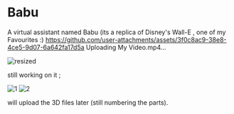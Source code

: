 




# Babu
A virtual assistant named Babu
(its a replica of Disney's Wall-E , one of my Favourites :)
https://github.com/user-attachments/assets/3f0c8ac9-38e8-4ce5-9d07-6a642fa17d5a
Uploading My Video.mp4…

![resized](https://github.com/user-attachments/assets/3b5c5774-7977-46b9-826f-2c5ce49c36d5)

still working on it ;

![1](https://github.com/user-attachments/assets/2a18b96a-eb70-4f63-ab83-c404dc672764)
![2](https://github.com/user-attachments/assets/25c88bcf-be3f-4b09-aad9-416d80b542c4)

will upload the 3D files later (still numbering the parts).
